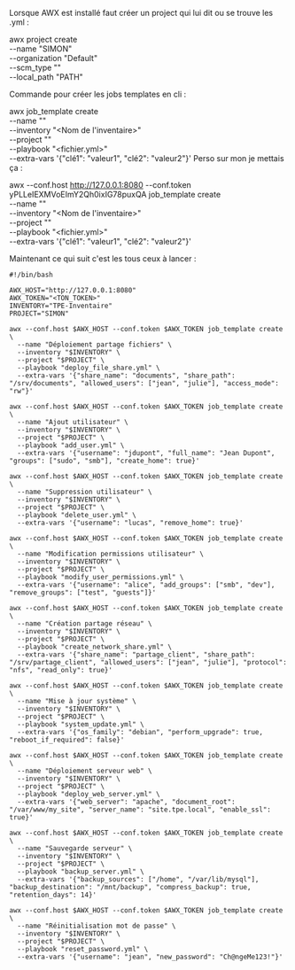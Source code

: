 Lorsque AWX est installé faut créer un project qui lui dit ou se trouve les .yml : 

awx project create \
  --name "SIMON" \
  --organization "Default" \
  --scm_type "" \
  --local_path "PATH"



Commande pour créer les jobs templates en cli : 

awx job_template create \
  --name "<Nom du template>" \
  --inventory "<Nom de l'inventaire>" \
  --project "<Nom du projet>" \
  --playbook "<fichier.yml>" \
  --extra-vars '{"clé1": "valeur1", "clé2": "valeur2"}'
Perso sur mon je mettais ça :

awx --conf.host http://127.0.0.1:8080 --conf.token yPLLeIEXMVoEImY2Qh0ixIG78puxQA job_template create \
  --name "<Nom du template>" \
  --inventory "<Nom de l'inventaire>" \
  --project "<Nom du projet>" \
  --playbook "<fichier.yml>" \
  --extra-vars '{"clé1": "valeur1", "clé2": "valeur2"}'


  Maintenant ce qui suit c'est les tous ceux à lancer :

```
#!/bin/bash

AWX_HOST="http://127.0.0.1:8080"
AWX_TOKEN="<TON_TOKEN>"
INVENTORY="TPE-Inventaire"
PROJECT="SIMON"

awx --conf.host $AWX_HOST --conf.token $AWX_TOKEN job_template create \
  --name "Déploiement partage fichiers" \
  --inventory "$INVENTORY" \
  --project "$PROJECT" \
  --playbook "deploy_file_share.yml" \
  --extra-vars '{"share_name": "documents", "share_path": "/srv/documents", "allowed_users": ["jean", "julie"], "access_mode": "rw"}'

awx --conf.host $AWX_HOST --conf.token $AWX_TOKEN job_template create \
  --name "Ajout utilisateur" \
  --inventory "$INVENTORY" \
  --project "$PROJECT" \
  --playbook "add_user.yml" \
  --extra-vars '{"username": "jdupont", "full_name": "Jean Dupont", "groups": ["sudo", "smb"], "create_home": true}'

awx --conf.host $AWX_HOST --conf.token $AWX_TOKEN job_template create \
  --name "Suppression utilisateur" \
  --inventory "$INVENTORY" \
  --project "$PROJECT" \
  --playbook "delete_user.yml" \
  --extra-vars '{"username": "lucas", "remove_home": true}'

awx --conf.host $AWX_HOST --conf.token $AWX_TOKEN job_template create \
  --name "Modification permissions utilisateur" \
  --inventory "$INVENTORY" \
  --project "$PROJECT" \
  --playbook "modify_user_permissions.yml" \
  --extra-vars '{"username": "alice", "add_groups": ["smb", "dev"], "remove_groups": ["test", "guests"]}'

awx --conf.host $AWX_HOST --conf.token $AWX_TOKEN job_template create \
  --name "Création partage réseau" \
  --inventory "$INVENTORY" \
  --project "$PROJECT" \
  --playbook "create_network_share.yml" \
  --extra-vars '{"share_name": "partage_client", "share_path": "/srv/partage_client", "allowed_users": ["jean", "julie"], "protocol": "nfs", "read_only": true}'

awx --conf.host $AWX_HOST --conf.token $AWX_TOKEN job_template create \
  --name "Mise à jour système" \
  --inventory "$INVENTORY" \
  --project "$PROJECT" \
  --playbook "system_update.yml" \
  --extra-vars '{"os_family": "debian", "perform_upgrade": true, "reboot_if_required": false}'

awx --conf.host $AWX_HOST --conf.token $AWX_TOKEN job_template create \
  --name "Déploiement serveur web" \
  --inventory "$INVENTORY" \
  --project "$PROJECT" \
  --playbook "deploy_web_server.yml" \
  --extra-vars '{"web_server": "apache", "document_root": "/var/www/my_site", "server_name": "site.tpe.local", "enable_ssl": true}'

awx --conf.host $AWX_HOST --conf.token $AWX_TOKEN job_template create \
  --name "Sauvegarde serveur" \
  --inventory "$INVENTORY" \
  --project "$PROJECT" \
  --playbook "backup_server.yml" \
  --extra-vars '{"backup_sources": ["/home", "/var/lib/mysql"], "backup_destination": "/mnt/backup", "compress_backup": true, "retention_days": 14}'

awx --conf.host $AWX_HOST --conf.token $AWX_TOKEN job_template create \
  --name "Réinitialisation mot de passe" \
  --inventory "$INVENTORY" \
  --project "$PROJECT" \
  --playbook "reset_password.yml" \
  --extra-vars '{"username": "jean", "new_password": "Ch@ngeMe123!"}'

```
